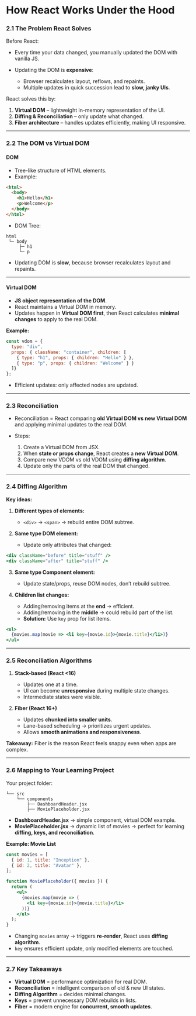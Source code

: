 # **How React Works Under the Hood**

### **2.1 The Problem React Solves**

Before React:

* Every time your data changed, you manually updated the DOM with vanilla JS.
* Updating the DOM is **expensive**:

  * Browser recalculates layout, reflows, and repaints.
  * Multiple updates in quick succession lead to **slow, janky UIs**.

React solves this by:

1. **Virtual DOM** – lightweight in-memory representation of the UI.
2. **Diffing & Reconciliation** – only update what changed.
3. **Fiber architecture** – handles updates efficiently, making UI responsive.

---

### **2.2 The DOM vs Virtual DOM**

#### **DOM**

* Tree-like structure of HTML elements.
* Example:

```html
<html>
  <body>
    <h1>Hello</h1>
    <p>Welcome</p>
  </body>
</html>
```

* DOM Tree:

```
html
 └─ body
     ├─ h1
     └─ p
```

* Updating DOM is **slow**, because browser recalculates layout and repaints.

---

#### **Virtual DOM**

* **JS object representation of the DOM**.
* React maintains a Virtual DOM in memory.
* Updates happen in **Virtual DOM first**, then React calculates **minimal changes** to apply to the real DOM.

**Example:**

```js
const vdom = {
  type: "div",
  props: { className: "container", children: [
    { type: "h1", props: { children: "Hello" } },
    { type: "p", props: { children: "Welcome" } }
  ]}
};
```

* Efficient updates: only affected nodes are updated.

---

### **2.3 Reconciliation**

* Reconciliation = React comparing **old Virtual DOM vs new Virtual DOM** and applying minimal updates to the real DOM.
* Steps:

  1. Create a Virtual DOM from JSX.
  2. When **state or props change**, React creates a **new Virtual DOM**.
  3. Compare new VDOM vs old VDOM using **diffing algorithm**.
  4. Update only the parts of the real DOM that changed.

---

### **2.4 Diffing Algorithm**

**Key ideas:**

1. **Different types of elements:**

   * `<div>` → `<span>` → rebuild entire DOM subtree.

2. **Same type DOM element:**

   * Update only attributes that changed:

```jsx
<div className="before" title="stuff" />
<div className="after" title="stuff" />
```

3. **Same type Component element:**

   * Update state/props, reuse DOM nodes, don’t rebuild subtree.

4. **Children list changes:**

   * Adding/removing items at the **end** → efficient.
   * Adding/removing in the **middle** → could rebuild part of the list.
   * **Solution:** Use `key` prop for list items.

```jsx
<ul>
  {movies.map(movie => <li key={movie.id}>{movie.title}</li>)}
</ul>
```

---

### **2.5 Reconciliation Algorithms**

1. **Stack-based (React <16)**

   * Updates one at a time.
   * UI can become **unresponsive** during multiple state changes.
   * Intermediate states were visible.

2. **Fiber (React 16+)**

   * Updates **chunked into smaller units**.
   * Lane-based scheduling → prioritizes urgent updates.
   * Allows **smooth animations and responsiveness**.

**Takeaway:** Fiber is the reason React feels snappy even when apps are complex.

---

### **2.6 Mapping to Your Learning Project**

Your project folder:

```
└── src
    └── components
        ├── DashboardHeader.jsx
        ├── MoviePlaceholder.jsx
```

* **DashboardHeader.jsx** → simple component, virtual DOM example.
* **MoviePlaceholder.jsx** → dynamic list of movies → perfect for learning **diffing, keys, and reconciliation**.

**Example: Movie List**

```jsx
const movies = [
  { id: 1, title: "Inception" },
  { id: 2, title: "Avatar" },
];

function MoviePlaceholder({ movies }) {
  return (
    <ul>
      {movies.map(movie => (
        <li key={movie.id}>{movie.title}</li>
      ))}
    </ul>
  );
}
```

* Changing `movies` array → triggers **re-render**, React uses **diffing algorithm**.
* `key` ensures efficient update, only modified elements are touched.

---

### **2.7 Key Takeaways**

* **Virtual DOM** = performance optimization for real DOM.
* **Reconciliation** = intelligent comparison of old & new UI states.
* **Diffing Algorithm** = decides minimal changes.
* **Keys** = prevent unnecessary DOM rebuilds in lists.
* **Fiber** = modern engine for **concurrent, smooth updates**.

